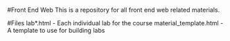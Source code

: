 #Front End Web
This is a repository for all front end web related materials.

#Files
lab*.html - Each individual lab for the course
material_template.html - A template to use for building labs
